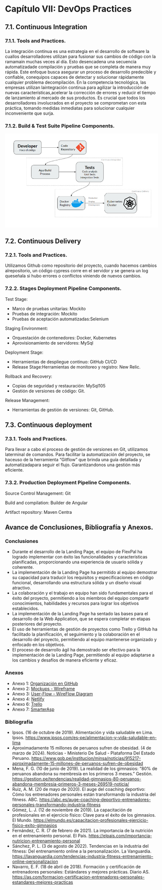 # **Capítulo VII: DevOps Practices**
## 7.1. Continuous Integration
### 7.1.1. Tools and Practices.
La integración continua es una estrategia en el desarrollo de software la cuallos desarrolladores utilizan para fusionar sus cambios de código con la ramamain muchas veces al día. Esto desencadena una secuencia automatizadade compilación y pruebas que se completa de manera muy rápida. Este enfoque busca asegurar un proceso de desarrollo predecible y confiable, conequipos capaces de detectar y solucionar rápidamente cualquier problema decompilación. En la competencia tecnológica, las empresas utilizan laintegración continua para agilizar la introducción de nuevas características,acelerar la corrección de errores y reducir el tiempo de lanzamiento al mercado de sus productos. Es crucial que todos los desarrolladores involucrados en el proyecto se comprometan con esta práctica, tomando medidas inmediatas para solucionar cualquier inconveniente que surja.
### 7.1.2. Build & Test Suite Pipeline Components.

![Build & Test Suite Pipeline Components](assets/img/BuildTestPipelineComponents.png)

## 7.2. Continuous Delivery
### 7.2.1. Tools and Practices.
Utilizamos Github como repositorio del proyecto, cuando hacemos cambios alrepositorio, un código cypress corre en el servidor y se genera un log queseñala si hubo errores o conflictos viniendo de nuevos cambios.
### 7.2.2. Stages Deployment Pipeline Components.
Test Stage:
- Marco de pruebas unitarias: Mockito
- Pruebas de integración: Mockito
- Pruebas de aceptación automatizadas:Selenium
  
Staging Environment:
- Orquestación de contenedores: Docker, Kubernetes
- Aprovisionamiento de servidores: MySql
  
Deployment Stage:
- Herramientas de despliegue continuo: GitHub CI/CD
- Release Stage:Herramientas de monitoreo y registro: New Relic.
  
Rollback and Recovery:
- Copias de seguridad y restauración: MySql105
- Gestión de versiones de código: Git.
  
Release Management:
- Herramientas de gestión de versiones: Git, GitHub.
  
## 7.3. Continuous deployment
### 7.3.1. Tools and Practices.
Para llevar a cabo el proceso de gestión de versiones en Git, utilizamos laterminal de comandos. Para facilitar la automatización del proyecto, se haceuso de la herramienta “Gitflow” que brinda una guía detallada y automatizadapara seguir el flujo. Garantizandonos una gestión más eficiente.
### 7.3.2. Production Deployment Pipeline Components.
Source Control Management: Git

Build and compilation: Builder de Angular

Artifact repository: Maven Centra

## Avance de Conclusiones, Bibliografía y Anexos.
### Conclusiones
- Durante el desarrollo de la Landing Page, el equipo de FlexPal ha logrado implementar con éxito las funcionalidades y características planificadas, proporcionando una experiencia de usuario sólida y coherente.
- La implementación de la Landing Page ha permitido al equipo demostrar su capacidad para traducir los requisitos y especificaciones en código funcional, desarrollando una estructura sólida y un diseño visual atractivo.
- La colaboración y el trabajo en equipo han sido fundamentales para el éxito del proyecto, permitiendo a los miembros del equipo compartir conocimientos, habilidades y recursos para lograr los objetivos establecidos.
- La implementación de la Landing Page ha sentado las bases para el desarrollo de la Web Application, que se espera completar en etapas posteriores del proyecto.
- El uso de herramientas de gestión de proyectos como Trello y GitHub ha facilitado la planificación, el seguimiento y la colaboración en el desarrollo del proyecto, permitiendo al equipo mantenerse organizado y enfocado en los objetivos.
- El proceso de desarrollo ágil ha demostrado ser efectivo para la implementación de la Landing Page, permitiendo al equipo adaptarse a los cambios y desafíos de manera eficiente y eficaz.

### Anexos
- Anexo 1: [Organización en GitHub](https://github.com/los-seniors-v2)
- Anexo 2: [Mockups - Wireframe](https://www.figma.com/file/91Ez19KOQpxgpmPEZ9NtIm/FlexPal?type=design&node-id=0%3A1&mode=design&t=vgM82K5YOfavEdYS-1)
- Anexo 3: [User-Flow - WireFlow Diagram](https://lucid.app/lucidspark/2c642c76-fe1b-41c2-a0e3-613a0b64f8f0/edit?viewport_loc=-1797%2C-1394%2C8704%2C4350%2C0_0&invitationId=inv_0f96f168-1b85-4920-a9fb-ce76f2b42015)
- Anexo 4: [Netlify](https://www.netlify.com/)
- Anexo 6: [Trello](https://trello.com/)
- Anexo 7: [SmarterAsp](https://www.smarterasp.net/)

### Bibliografía
- Ipsos. (16 de octubre de 2019). Alimentación y vida saludable en Lima. Ipsos. https://www.ipsos.com/es-pe/alimentacion-y-vida-saludable-en-lima
- Aproximadamente 15 millones de peruanos sufren de obesidad. (4 de marzo de 2024). Noticias - Ministerio De Salud - Plataforma Del Estado Peruano. https://www.gob.pe/institucion/minsa/noticias/915217-aproximadamente-15-millones-de-peruanos-sufren-de-obesidad
- Mena, F. G. (10 de junio de 2019). La realidad de los gimnasios: “80% de peruanos abandona su membresía en los primeros 3 meses.” Gestión. https://gestion.pe/tendencias/realidad-gimnasios-80-peruanos-abandona-membresia-primeros-3-meses-269519-noticia/
- Ruiz, A. M. (20 de mayo de 2020). El auge del coaching deportivo: Cómo los entrenadores personales están transformando la industria del fitness. ABC. https://abc.es/auge-coaching-deportivo-entrenadores-personales-transformando-industria-fitness
- Gómez, L. J. (12 de noviembre de 2019). La capacitación de profesionales en el ejercicio físico: Clave para el éxito de los gimnasios. El Mundo. https://elmundo.es/capacitacion-profesionales-ejercicio-fisico-exito-gimnasios
- Fernández, C. R. (7 de febrero de 2021). La importancia de la nutrición en el entrenamiento personal. El País. https://elpais.com/importancia-nutricion-entrenamiento-personal
- Sánchez, P. L. (3 de agosto de 2022). Tendencias en la industria del fitness: Del entrenamiento online a la personalización. La Vanguardia. https://lavanguardia.com/tendencias-industria-fitness-entrenamiento-online-personalizacion
- Navarro, E. F. (18 de abril de 2018). Formación y certificación de entrenadores personales: Estándares y mejores prácticas. Diario AS. https://as.com/formacion-certificacion-entrenadores-personales-estandares-mejores-practicas
